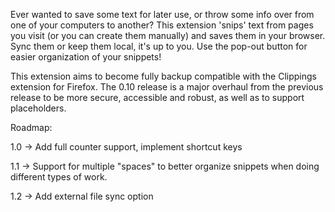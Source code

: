 Ever wanted to save some text for later use, or throw some info over from one of your computers to another? This extension 'snips' text from pages you visit (or you can create them manually) and saves them in your browser. Sync them or keep them local, it's up to you. Use the pop-out button for easier organization of your snippets!

This extension aims to become fully backup compatible with the Clippings extension for Firefox. The 0.10 release is a major overhaul from the previous release to be more secure, accessible and robust, as well as to support placeholders.

Roadmap:

1.0 -> Add full counter support, implement shortcut keys

1.1 -> Support for multiple "spaces" to better organize snippets when doing different types of work.

1.2 -> Add external file sync option
